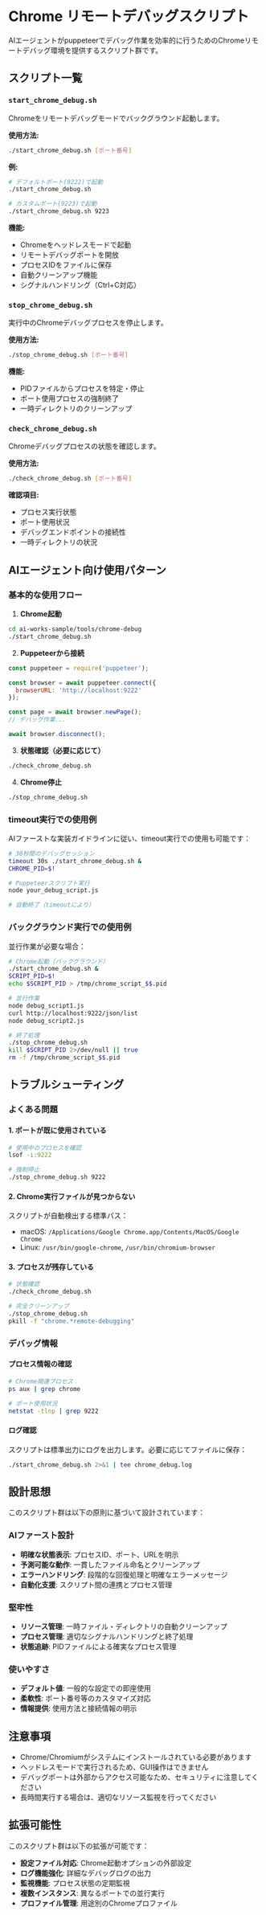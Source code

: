 # Chrome リモートデバッグスクリプト

AIエージェントがpuppeteerでデバッグ作業を効率的に行うためのChromeリモートデバッグ環境を提供するスクリプト群です。

## スクリプト一覧

### `start_chrome_debug.sh`
Chromeをリモートデバッグモードでバックグラウンド起動します。

**使用方法:**
```bash
./start_chrome_debug.sh [ポート番号]
```

**例:**
```bash
# デフォルトポート(9222)で起動
./start_chrome_debug.sh

# カスタムポート(9223)で起動
./start_chrome_debug.sh 9223
```

**機能:**
- Chromeをヘッドレスモードで起動
- リモートデバッグポートを開放
- プロセスIDをファイルに保存
- 自動クリーンアップ機能
- シグナルハンドリング（Ctrl+C対応）

### `stop_chrome_debug.sh`
実行中のChromeデバッグプロセスを停止します。

**使用方法:**
```bash
./stop_chrome_debug.sh [ポート番号]
```

**機能:**
- PIDファイルからプロセスを特定・停止
- ポート使用プロセスの強制終了
- 一時ディレクトリのクリーンアップ

### `check_chrome_debug.sh`
Chromeデバッグプロセスの状態を確認します。

**使用方法:**
```bash
./check_chrome_debug.sh [ポート番号]
```

**確認項目:**
- プロセス実行状態
- ポート使用状況
- デバッグエンドポイントの接続性
- 一時ディレクトリの状況

## AIエージェント向け使用パターン

### 基本的な使用フロー

1. **Chrome起動**
```bash
cd ai-works-sample/tools/chrome-debug
./start_chrome_debug.sh
```

2. **Puppeteerから接続**
```javascript
const puppeteer = require('puppeteer');

const browser = await puppeteer.connect({
  browserURL: 'http://localhost:9222'
});

const page = await browser.newPage();
// デバッグ作業...

await browser.disconnect();
```

3. **状態確認（必要に応じて）**
```bash
./check_chrome_debug.sh
```

4. **Chrome停止**
```bash
./stop_chrome_debug.sh
```

### timeout実行での使用例

AIファーストな実装ガイドラインに従い、timeout実行での使用も可能です：

```bash
# 30秒間のデバッグセッション
timeout 30s ./start_chrome_debug.sh &
CHROME_PID=$!

# Puppeteerスクリプト実行
node your_debug_script.js

# 自動終了（timeoutにより）
```

### バックグラウンド実行での使用例

並行作業が必要な場合：

```bash
# Chrome起動（バックグラウンド）
./start_chrome_debug.sh &
SCRIPT_PID=$!
echo $SCRIPT_PID > /tmp/chrome_script_$$.pid

# 並行作業
node debug_script1.js
curl http://localhost:9222/json/list
node debug_script2.js

# 終了処理
./stop_chrome_debug.sh
kill $SCRIPT_PID 2>/dev/null || true
rm -f /tmp/chrome_script_$$.pid
```

## トラブルシューティング

### よくある問題

#### 1. ポートが既に使用されている
```bash
# 使用中のプロセスを確認
lsof -i:9222

# 強制停止
./stop_chrome_debug.sh 9222
```

#### 2. Chrome実行ファイルが見つからない
スクリプトが自動検出する標準パス：
- macOS: `/Applications/Google Chrome.app/Contents/MacOS/Google Chrome`
- Linux: `/usr/bin/google-chrome`, `/usr/bin/chromium-browser`

#### 3. プロセスが残存している
```bash
# 状態確認
./check_chrome_debug.sh

# 完全クリーンアップ
./stop_chrome_debug.sh
pkill -f "chrome.*remote-debugging"
```

### デバッグ情報

#### プロセス情報の確認
```bash
# Chrome関連プロセス
ps aux | grep chrome

# ポート使用状況
netstat -tlnp | grep 9222
```

#### ログ確認
スクリプトは標準出力にログを出力します。必要に応じてファイルに保存：

```bash
./start_chrome_debug.sh 2>&1 | tee chrome_debug.log
```

## 設計思想

このスクリプト群は以下の原則に基づいて設計されています：

### AIファースト設計
- **明確な状態表示**: プロセスID、ポート、URLを明示
- **予測可能な動作**: 一貫したファイル命名とクリーンアップ
- **エラーハンドリング**: 段階的な回復処理と明確なエラーメッセージ
- **自動化支援**: スクリプト間の連携とプロセス管理

### 堅牢性
- **リソース管理**: 一時ファイル・ディレクトリの自動クリーンアップ
- **プロセス管理**: 適切なシグナルハンドリングと終了処理
- **状態追跡**: PIDファイルによる確実なプロセス管理

### 使いやすさ
- **デフォルト値**: 一般的な設定での即座使用
- **柔軟性**: ポート番号等のカスタマイズ対応
- **情報提供**: 使用方法と接続情報の明示

## 注意事項

- Chrome/Chromiumがシステムにインストールされている必要があります
- ヘッドレスモードで実行されるため、GUI操作はできません
- デバッグポートは外部からアクセス可能なため、セキュリティに注意してください
- 長時間実行する場合は、適切なリソース監視を行ってください

## 拡張可能性

このスクリプト群は以下の拡張が可能です：

- **設定ファイル対応**: Chrome起動オプションの外部設定
- **ログ機能強化**: 詳細なデバッグログの出力
- **監視機能**: プロセス状態の定期監視
- **複数インスタンス**: 異なるポートでの並行実行
- **プロファイル管理**: 用途別のChromeプロファイル